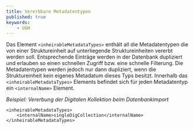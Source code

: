 ```yaml
---
title: Vererbbare Metadatentypen
published: true
keywords:
    - UGH
---
```


Das Element `<inheirableMetadataTypes>` enthält all die Metadatentypen die von einer Struktureinheit auf unterliegende Struktureinheiten vererbt werden soll. Entsprechende Einträge werden in der Datenbank dupliziert und erlauben so einen schnellen Zugriff bzw. eine schnelle Filterung. Die Metadatentypen werden jedoch nur dann dupliziert, wenn die Struktureinheit kein eigenes Metadatum dieses Typs besitzt. Innerhalb das `<inheirableMetadataTypes>` Elements befindet sich für jeden Metadatentyp ein `<internalName>` Element.

_Beispiel: Vererbung der Digitalen Kollektion beim Datenbankimport_

```text
<inheirableMetadataTypes>
    <internalName>singleDigCollection</internalName>
</inheirableMetadataTypes>
```

